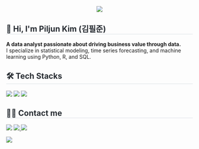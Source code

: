 <div align="center">
  <img src="https://capsule-render.vercel.app/api?type=waving&color=f0cbcb&height=240&text=PilJun's%20GitHub&animation=fadeIn&fontColor=40008f&fontSize=70" />
</div>

<div align="left"> 
  <h2 style="border-bottom: 1px solid #d8dee4; color: #282d33;"> 👋 Hi, I'm Piljun Kim (김필준) </h2>  
  <p><strong>A data analyst passionate about driving business value through data.</strong><br>
  I specialize in statistical modeling, time series forecasting, and machine learning using Python, R, and SQL.</p>
</div>

<div align="left">
  <h2 style="border-bottom: 1px solid #d8dee4; color: #282d33;"> 🛠️ Tech Stacks </h2>  
  <p>
    <img src="https://img.shields.io/badge/Python-3776AB?style=for-the-badge&logo=Python&logoColor=white">
    <img src="https://img.shields.io/badge/R-276DC3?style=for-the-badge&logo=R&logoColor=white">
    <img src="https://img.shields.io/badge/MySQL-4479A1?style=for-the-badge&logo=MySQL&logoColor=white">
  </p>
</div>

<div align="left">
  <h2 style="border-bottom: 1px solid #d8dee4; color: #282d33;"> 🧑‍💻 Contact me </h2>  
  <p>
    <a href="#"><img src="https://img.shields.io/badge/Instagram-E4405F?style=for-the-badge&logo=Instagram&logoColor=white"></a>
    <a href="https://www.notion.so/abbb0b673a594e5899f3ad4a2880e666?source=copy_link">
      <img src="https://img.shields.io/badge/Notion-000000?style=for-the-badge&logo=Notion&logoColor=white">
    </a>
    <a href="mailto:kimpillj@gmail.com">
      <img src="https://img.shields.io/badge/Gmail-EA4335?style=for-the-badge&logo=Gmail&logoColor=white">
    </a>
  </p>
  <p>
    <a href="https://hits.seeyoufarm.com">
      <img src="https://hits.seeyoufarm.com/api/count/incr/badge.svg?url=https://github.com/kimpiljun&count_bg=%23000000&title_bg=%23000000&icon=github.svg&icon_color=%23FFFFFF&title=GitHub+Profile+Views&edge_flat=false"/>
    </a>
  </p>
</div>
